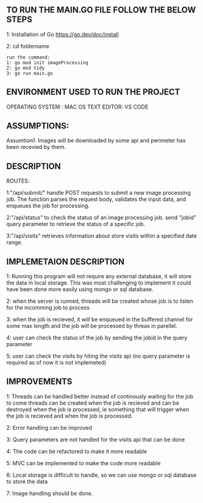 ## TO RUN THE MAIN.GO FILE FOLLOW THE BELOW STEPS

1: Installation of Go
https://go.dev/doc/install

2: cd foldername

```
run the command:
1: go mod init imageProcessing
2: go mod tidy
3: go run main.go

```

## ENVIRONMENT USED TO RUN THE PROJECT

OPERATING SYSTEM : MAC OS
TEXT EDITOR: VS CODE

## ASSUMPTIONS:

Assumtion1: Images will be downloaded by some api and perimeter has been recevied by them.

## DESCRIPTION

ROUTES:

1:"/api/submit/"
handle POST requests to submit a new image processing job. The function parses the request body, validates the input data, and enqueues the job for processing.

2:"/api/status"
to check the status of an image processing job. send "jobid" query parameter to retrieve the status of a specific job.

3:"/api/visits"
retrieves information about store visits within a specified date range.

## IMPLEMETAION DESCRIPTION

1: Running this program will not require any external database, it will store the data in local storage. This was most challenging to implement it could have been done more easily using mongo or sql database.

2: when the server is runned, threads will be created whose job is to listen for
the incomming job to process

3: when the job is recieved, it will be enqueued in the buffered channel for some max length and the job will be processed by threas in parellel.

4: user can check the status of the job by sending the jobid in the query parameter

5: user can check the visits by hiting the visits api (no query parameter is required as of now it is not implemeted)

## IMPROVEMENTS

1: Threads can be handled better instead of continously waiting for the job to come
threads can be created when the job is recieved and can be destroyed when the job is processed, ie something that will trigger when the job is recieved and when the job is processed.

2: Error handling can be improved

3: Query parameters are not handled for the visits api that can be done

4: The code can be refactored to make it more readable

5: MVC can be implemented to make the code more readable

6: Local storage is difficult to handle, so we can use mongo or sql database to store the data

7: Image handling should be done.
